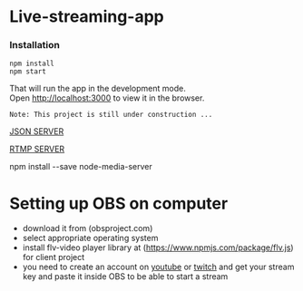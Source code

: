 # Live-streaming-app

### Installation
```
npm install
npm start
```
That will run the app in the development mode.<br>
Open [http://localhost:3000](http://localhost:3000) to view it in the browser.

`Note: This project is still under construction ...`

[JSON SERVER](https://www.npmjs.com/package/json-server)

[RTMP SERVER](https://github.com/illuspas/Node-Media-Server)

npm install --save node-media-server

# Setting up OBS on computer
  - download it from (obsproject.com)
  - select appropriate operating system
  - install flv-video player library at (https://www.npmjs.com/package/flv.js) for client project
  - you need to create an account on [youtube](https://accounts.google.com/) or [twitch](https://www.twitch.tv/) and get your stream key and paste it inside OBS to be able to start a stream

